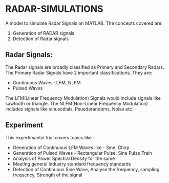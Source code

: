 # RADAR-SIMULATIONS

A model to simulate Radar Signals on MATLAB. The concepts covered are:
1. Generation of RADAR signals
2. Detection of Radar signals

## Radar Signals:
The Radar signals are broadly classified as Primary and Secondary Radars.
The Primary Radar Signals have 2 important classifications. They are:
- Continuous Waves : LFM, NLFM
- Pulsed Waves 

The LFM(Linear Frequency Modulation) Signals would include signals like sawtooth or triangle. The NLFM(Non-Linear Frequency Modulation) includes signals like sinusodials, Psuedorandoms, Noise etc.

## Experiment
This expertimantal trial covers topics like -
* Generation of Continuous LFM Waves like - Sine, Chirp
* Generation of Pulsed Waves - Rectangular Pulse, Sine Pulse Train
* Analysis of Power Spectral Density for the same
* Meeting general industry standard frequency standards
* Detection of Continuous Sine Wave, Analyse the frequency, sampling frequency, Strength of the signal    
